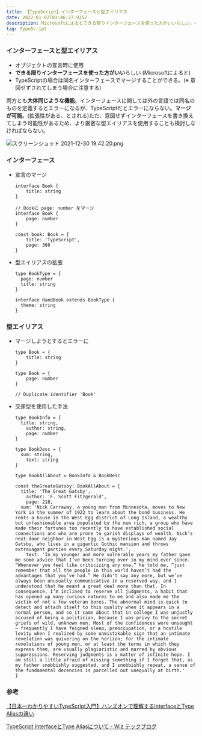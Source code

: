 ```yaml
---
title: 【TypeScript】インターフェースと型エイリアス
date: 2022-01-02T03:46:27.935Z
description: Microsoftによるとできる限りインターフェースを使った方がいいらしい。=>  本当か？
tag: TypeScript
---
```

### インターフェースと型エイリアス

- オブジェクトの宣言時に使用
- **できる限りインターフェースを使った方がいい**らしい (Microsoftによると)
- TypeScriptの場合は同名インターフェースでマージすることができる。(※ 意図せずされてしまう場合に注意する)

両方とも**大体同じような機能**。インターフェースに関しては外の言語では同名のものを定義するとエラーになるが、TypeScriptだとエラーにならない。**マージが可能**。(拡張性がある、とされる)ただ、意図せずインターフェースを書き換えてしまう可能性があるため、より厳密な型エイリアスを使用することも検討しなければならない。

![スクリーンショット 2021-12-30 19.42.20.png](https://s3-us-west-2.amazonaws.com/secure.notion-static.com/0747d9b5-0766-44f0-934d-fc9a7cec5c7a/スクリーンショット_2021-12-30_19.42.20.png)

### インターフェース

- 宣言のマージ
    
    ```tsx
    interface Book {
        title: string
    }
    
    // Bookに page: number をマージ
    interface Book {
        page: number
    }
    
    const book: Book = {
        title: 'TypeScript',
        page: 360
    }
    ```
    

- 型エイリアスの拡張
    
    ```tsx
    type BookType = {
      page: number
      title: string
    }
    
    interface HandBook extends BookType {
      theme: string
    }
    ```
    

### 型エイリアス

- マージしようとするとエラーに
    
    ```tsx
    type Book = {
        title: string
    }
    
    type Book = {
        page: number
    }
    
    // Duplicate identifier 'Book'
    ```
    
- 交差型を使用した手法
    
    ```tsx
    type BookInfo = {
      title: string,
    	author: string,
    	page: number
    }
    
    type BookDesc = {
      sum: string,
    	text: string
    }
    
    type BookAllAbout = BookInfo & BookDesc
    
    const theGreateGatsby: BookAllAbout = {
      title: 'The Great Gatsby',
    	author: 'F. Scott Fitzgerald',
    	page: 218,
      sum: 'Nick Carraway, a young man from Minnesota, moves to New York in the summer of 1922 to learn about the bond business. He rents a house in the West Egg district of Long Island, a wealthy but unfashionable area populated by the new rich, a group who have made their fortunes too recently to have established social connections and who are prone to garish displays of wealth. Nick’s next-door neighbor in West Egg is a mysterious man named Jay Gatsby, who lives in a gigantic Gothic mansion and throws extravagant parties every Saturday night.',
    	text: 'In my younger and more vulnerable years my father gave me some advice that I’ve been turning over in my mind ever since. “Whenever you feel like criticizing any one,” he told me, “just remember that all the people in this world haven’t had the advantages that you’ve had.” He didn’t say any more, but we’ve always been unusually communicative in a reserved way, and I understood that he meant a great deal more than that. In consequence, I’m inclined to reserve all judgments, a habit that has opened up many curious natures to me and also made me the victim of not a few veteran bores. The abnormal mind is quick to detect and attach itself to this quality when it appears in a normal person, and so it came about that in college I was unjustly accused of being a politician, because I was privy to the secret griefs of wild, unknown men. Most of the confidences were unsought — frequently I have feigned sleep, preoccupation, or a hostile levity when I realized by some unmistakable sign that an intimate revelation was quivering on the horizon; for the intimate revelations of young men, or at least the terms in which they express them, are usually plagiaristic and marred by obvious suppressions. Reserving judgments is a matter of infinite hope. I am still a little afraid of missing something if I forget that, as my father snobbishly suggested, and I snobbishly repeat, a sense of the fundamental decencies is parcelled out unequally at birth.'
    }
    ```
    

### 参考

[【日本一わかりやすいTypeScript入門】ハンズオンで理解するInterfaceとType Aliasの違い](https://www.youtube.com/watch?v=J2vox52T4W8&list=PLX8Rsrpnn3IW0REXnTWQp79mxCvHkIrad&index=10)

[TypeScript InterfaceとType Aliasについて - Wiz テックブログ](https://tech.012grp.co.jp/entry/2021/08/06/111024#:~:text=Type%20Alias%20%E3%81%A8%20Interface%20%E3%81%AF,%E3%81%A8%E8%89%AF%E3%81%84%E3%81%A8%E6%80%9D%E3%81%84%E3%81%BE%E3%81%99%E3%80%82)